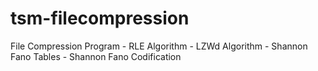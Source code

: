 # tsm-filecompression

File Compression Program
    - RLE Algorithm
    - LZWd Algorithm
    - Shannon Fano Tables
    - Shannon Fano Codification
